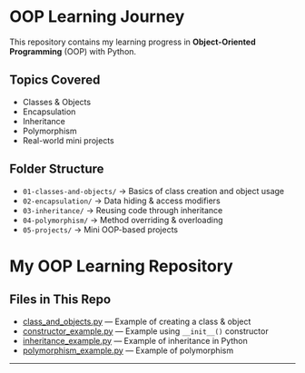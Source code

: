 
# OOP Learning Journey

This repository contains my learning progress in **Object-Oriented Programming** (OOP) with Python.

##  Topics Covered
- Classes & Objects
- Encapsulation
- Inheritance
- Polymorphism
- Real-world mini projects

##   Folder Structure
- `01-classes-and-objects/` → Basics of class creation and object usage
- `02-encapsulation/` → Data hiding & access modifiers
- `03-inheritance/` → Reusing code through inheritance
- `04-polymorphism/` → Method overriding & overloading
- `05-projects/` → Mini OOP-based projects
# My OOP Learning Repository

##  Files in This Repo
- [class_and_objects.py](class_and_objects.py.md) — Example of creating a class & object  
- [constructor_example.py](constructor_example.py) — Example using `__init__()` constructor  
- [inheritance_example.py](inheritance_example.py) — Example of inheritance in Python  
- [polymorphism_example.py](polymorphism_example.py) — Example of polymorphism

---



